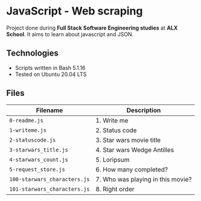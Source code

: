 # JavaScript - Web scraping
Project done during **Full Stack Software Engineering studies** at **ALX School**. It aims to learn about javascript and JSON.

## Technologies
* Scripts written in Bash 5.1.16
* Tested on Ubuntu 20.04 LTS

## Files

| Filename | Description |
| -------- | ----------- |
| `0-readme.js` | 1. Write me |
| `1-writeme.js` | 2. Status code |
| `2-statuscode.js` |  3. Star wars movie title |
| `3-starwars_title.js` | 4. Star wars Wedge Antilles |
| `4-starwars_count.js` | 5. Loripsum |
| `5-request_store.js` | 6. How many completed? |
| `100-starwars_characters.js` | 7. Who was playing in this movie? |
| `101-starwars_characters.js` | 8. Right order |

